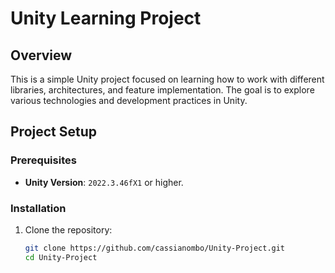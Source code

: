 # Unity Learning Project

## Overview

This is a simple Unity project focused on learning how to work with different libraries, architectures, and feature implementation. The goal is to explore various technologies and development practices in Unity.

## Project Setup

### Prerequisites

- **Unity Version**: `2022.3.46fX1` or higher.

### Installation

1. Clone the repository:
   ```bash
   git clone https://github.com/cassianombo/Unity-Project.git
   cd Unity-Project
